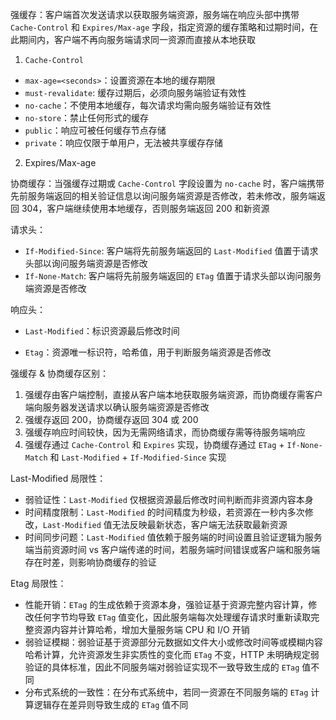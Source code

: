 强缓存：客户端首次发送请求以获取服务端资源，服务端在响应头部中携带 `Cache-Control` 和 `Expires/Max-age` 字段，指定资源的缓存策略和过期时间，在此期间内，客户端不再向服务端请求同一资源而直接从本地获取

1. `Cache-Control`

- `max-age=<seconds>`：设置资源在本地的缓存期限
- `must-revalidate`: 缓存过期后，必须向服务端验证有效性
- `no-cache`：不使用本地缓存，每次请求均需向服务端验证有效性
- `no-store`：禁止任何形式的缓存
- `public`：响应可被任何缓存节点存储
- `private`：响应仅限于单用户，无法被共享缓存存储

2. Expires/Max-age

协商缓存：当强缓存过期或 `Cache-Control` 字段设置为 `no-cache` 时，客户端携带先前服务端返回的相关验证信息以询问服务端资源是否修改，若未修改，服务端返回 304，客户端继续使用本地缓存，否则服务端返回 200 和新资源

请求头：

- `If-Modified-Since`: 客户端将先前服务端返回的 `Last-Modified` 值置于请求头部以询问服务端资源是否修改
- `If-None-Match`: 客户端将先前服务端返回的 `ETag` 值置于请求头部以询问服务端资源是否修改

响应头：

- `Last-Modified`：标识资源最后修改时间
* `Etag`：资源唯一标识符，哈希值，用于判断服务端资源是否修改

强缓存 & 协商缓存区别：

1. 强缓存由客户端控制，直接从客户端本地获取服务端资源，而协商缓存需客户端向服务器发送请求以确认服务端资源是否修改
2. 强缓存返回 200，协商缓存返回 304 或 200
3. 强缓存响应时间较快，因为无需网络请求，而协商缓存需等待服务端响应
4. 强缓存通过 `Cache-Control` 和 `Expires` 实现，协商缓存通过 `ETag` + `If-None-Match` 和 `Last-Modified` + `If-Modified-Since` 实现

Last-Modified 局限性：

- 弱验证性：`Last-Modified` 仅根据资源最后修改时间判断而非资源内容本身
- 时间精度限制：`Last-Modified` 的时间精度为秒级，若资源在一秒内多次修改，`Last-Modified` 值无法反映最新状态，客户端无法获取最新资源
- 时间同步问题：`Last-Modified` 值依赖于服务端的时间设置且验证逻辑为服务端当前资源时间 vs 客户端传递的时间，若服务端时间错误或客户端和服务端存在时差，则影响协商缓存的验证

Etag 局限性：

* 性能开销：`ETag` 的生成依赖于资源本身，强验证基于资源完整内容计算，修改任何字节均导致 `ETag` 值变化，因此服务端每次处理缓存请求时重新读取完整资源内容并计算哈希，增加大量服务端 CPU 和 I/O 开销
* 弱验证模糊：弱验证基于资源部分元数据如文件大小或修改时间等或模糊内容哈希计算，允许资源发生非实质性的变化而 `ETag` 不变，HTTP 未明确规定弱验证的具体标准，因此不同服务端对弱验证实现不一致导致生成的 `ETag` 值不同
* 分布式系统的一致性：在分布式系统中，若同一资源在不同服务端的 `ETag` 计算逻辑存在差异则导致生成的 `ETag` 值不同